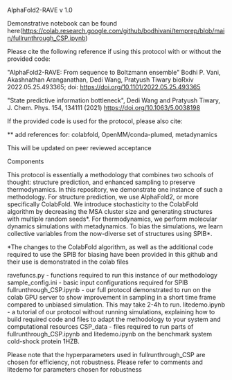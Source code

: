 AlphaFold2-RAVE v 1.0

Demonstrative notebook can be found here(https://colab.research.google.com/github/bodhivani/temprep/blob/main/fullrunthrough_CSP.ipynb)

Please cite the following reference if using this protocol with or without the provided code:

"AlphaFold2-RAVE: From sequence to Boltzmann ensemble"
Bodhi P. Vani, Akashnathan Aranganathan, Dedi Wang, Pratyush Tiwary
bioRxiv 2022.05.25.493365; doi: https://doi.org/10.1101/2022.05.25.493365

"State predictive information bottleneck", Dedi Wang and Pratyush Tiwary, J. Chem. Phys. 154, 134111 (2021) https://doi.org/10.1063/5.0038198

If the provided code is used for the protocol, please also cite:

** add references for: colabfold, OpenMM/conda-plumed, metadynamics

This will be updated on peer reviewed acceptance

Components

This protocol is essentially a methodology that combines two schools of thought: structure prediction, and enhanced sampling to preserve thermodynamics. In this repository, we demonstrate one instance of such a methodology. For structure prediction, we use AlphaFold2, or more specifically ColabFold. We introduce stochasticity to the ColabFold algorithm by decreasing the MSA cluster size and generating structures with multiple random seeds*. For thermodynamics, we perform molecular dynamics simulations with metadynamics. To bias the simulations, we learn collective variables from the now-diverse set of structures using SPIB*.

*The changes to the ColabFold algorithm, as well as the additional code required to use the SPIB for biasing have been provided in this github and their use is demonstrated in the colab files

ravefuncs.py - functions required to run this instance of our methodology
sample_config.ini - basic input configurations required for SPIB
fullrunthrough_CSP.ipynb - our full protocol demonstrated to run on the colab GPU server to show improvement in sampling in a short time frame compared to unbiased simulation. This may take 2-4h to run.
litedemo.ipynb - a tutorial of our protocol without running simulations, explaining how to build required code and files to adapt the methodology to your system and computational resources
CSP_data - files required to run parts of fullrunthrough_CSP.ipynb and litedemo.ipynb on the benchmark system cold-shock protein 1HZB.

Please note that the hyperparameters used in fullrunthrough_CSP are chosen for efficiency, not robustness. Please refer to comments and litedemo for parameters chosen for robustness
